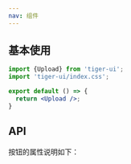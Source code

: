 ```yaml
---
nav: 组件
---
```


## 基本使用
```jsx
import {Upload} from 'tiger-ui';
import 'tiger-ui/index.css';

export default () => {
  return <Upload />;
}
```

## API
按钮的属性说明如下：
<API id="Upload"></API>
